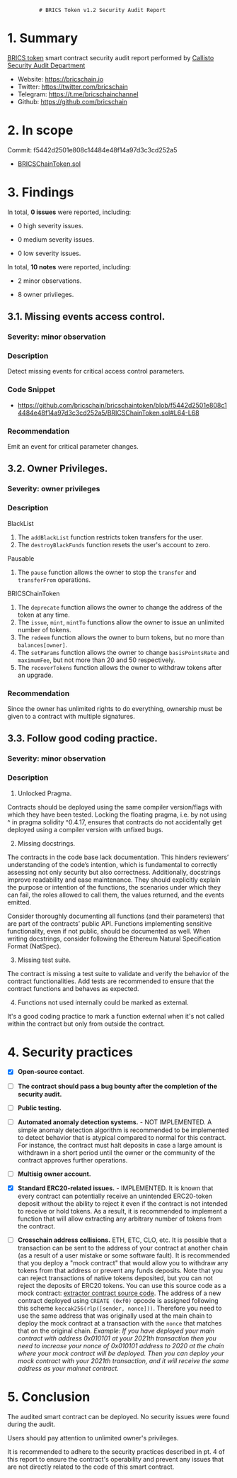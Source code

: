               # BRICS Token v1.2 Security Audit Report

# 1. Summary

[BRICS token](https://github.com/bricschain/bricschaintoken/tree/main) smart contract security audit report performed by [Callisto Security Audit Department](https://github.com/CallistoSecurity/Smart-contract-auditing)

- Website: https://bricschain.io
- Twitter:  https://twitter.com/bricschain
- Telegram: https://t.me/bricschainchannel
- Github:  https://github.com/bricschain


# 2. In scope

Commit: f5442d2501e808c14484e48f14a97d3c3cd252a5

- [BRICSChainToken.sol](https://github.com/bricschain/bricschaintoken/blob/f5442d2501e808c14484e48f14a97d3c3cd252a5/BRICSChainToken.sol)

# 3. Findings

In total, **0 issues** were reported, including:

- 0 high severity issues.

- 0 medium severity issues.

- 0 low severity issues.

In total, **10 notes** were reported, including:

- 2 minor observations.

- 8 owner privileges.



## 3.1. Missing events access control.

### Severity: minor observation

### Description

Detect missing events for critical access control parameters.

### Code Snippet

- https://github.com/bricschain/bricschaintoken/blob/f5442d2501e808c14484e48f14a97d3c3cd252a5/BRICSChainToken.sol#L64-L68

### Recommendation

Emit an event for critical parameter changes.

## 3.2.  Owner Privileges.

### Severity: owner privileges

### Description
 
BlackList
 1. The `addBlackList` function restricts token transfers for the user.
 2. The `destroyBlackFunds` function resets the user's account to zero.

Pausable
 1. The `pause` function allows the owner to stop the `transfer` and `transferFrom` operations.
 
BRICSChainToken
1. The `deprecate` function allows the owner to change the address of the token at any time.
2. The `issue`, `mint`, `mintTo` functions allow the owner to issue an unlimited number of tokens.
3. The `redeem` function allows the owner to burn tokens, but no more than `balances[owner]`.
4. The `setParams` function allows the owner to change `basisPointsRate` and `maximumFee`, but not more than 20 and 50 respectively.
5. The `recoverTokens` function allows the owner to withdraw tokens after an upgrade.

### Recommendation
Since the owner has unlimited rights to do everything, ownership must be given to a contract with multiple signatures.


## 3.3. Follow good coding practice.

### Severity: minor observation

### Description

1. Unlocked Pragma.

Contracts should be deployed using the same compiler version/flags with which they have been tested. Locking the floating pragma, i.e. by not using ^ in pragma solidity ^0.4.17, ensures that contracts do not accidentally get deployed using a compiler version with unfixed bugs.

2. Missing docstrings.

The contracts in the code base lack documentation. This hinders reviewers’ understanding of the code’s intention, which is fundamental to correctly assessing not only security but also correctness. Additionally, docstrings improve readability and ease maintenance. They should explicitly explain the purpose or intention of the functions, the scenarios under which they can fail, the roles allowed to call them, the values returned, and the events emitted.

Consider thoroughly documenting all functions (and their parameters) that are part of the contracts’ public API. Functions implementing sensitive functionality, even if not public, should be documented as well. When writing docstrings, consider following the Ethereum Natural Specification Format (NatSpec).

3. Missing test suite.

The contract is missing a test suite to validate and verify the behavior of the contract functionalities. Add tests are recommended to ensure that the contract functions and behaves as expected.

4. Functions not used internally could be marked as external.

It's a good coding practice to mark a function external when it's not called within the contract but only from outside the contract.


# 4. Security practices

- [x] **Open-source contact**.
- [ ] **The contract should pass a bug bounty after the completion of the security audit.**
- [ ] **Public testing.**
- [ ] **Automated anomaly detection systems.** - NOT IMPLEMENTED. A simple anomaly detection algorithm is recommended to be implemented to detect behavior that is atypical compared to normal for this contract. For instance, the contract must halt deposits in case a large amount is withdrawn in a short period until the owner or the community of the contract approves further operations.
- [ ] **Multisig owner account.**
- [x] **Standard ERC20-related issues.** - IMPLEMENTED. It is known that every contract can potentially receive an unintended ERC20-token deposit without the ability to reject it even if the contract is not intended to receive or hold tokens. As a result, it is recommended to implement a function that will allow extracting any arbitrary number of tokens from the contract.
- [ ] **Crosschain address collisions.** ETH, ETC, CLO, etc. It is possible that a transaction can be sent to the address of your contract at another chain (as a result of a user mistake or some software fault). It is recommended that you deploy a "mock contract" that would allow you to withdraw any tokens from that address or prevent any funds deposits. Note that you can reject transactions of native tokens deposited, but you can not reject the deposits of ERC20 tokens. You can use this source code as a mock contract: [extractor contract source code](https://github.com/EthereumCommonwealth/GNT-emergency-extractor-contract/blob/master/extractor.sol). The address of a new contract deployed using `CREATE (0xf0)` opcode is assigned following this scheme `keccak256(rlp([sender, nonce]))`. Therefore you need to use the same address that was originally used at the main chain to deploy the mock contract at a transaction with the `nonce` that matches that on the original chain. _Example: If you have deployed your main contract with address 0x010101 at your 2021th transaction then you need to increase your nonce of 0x010101 address to 2020 at the chain where your mock contract will be deployed. Then you can deploy your mock contract with your 2021th transaction, and it will receive the same address as your mainnet contract._


# 5. Conclusion

The audited smart contract can be deployed. No security issues were found during the audit.

Users should pay attention to unlimited owner's privileges.

It is recommended to adhere to the security practices described in pt. 4 of this report to ensure the contract's operability and prevent any issues that are not directly related to the code of this smart contract.
